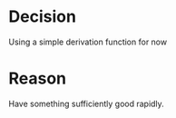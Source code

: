 # Decision

Using a simple derivation function for now

# Reason

Have something sufficiently good rapidly.